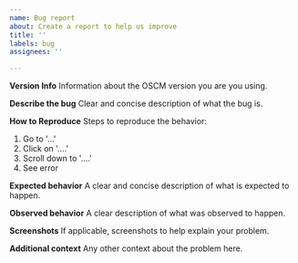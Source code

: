 ```yaml
---
name: Bug report
about: Create a report to help us improve
title: ''
labels: bug
assignees: ''

---
```


**Version Info**
Information about the OSCM version you are you using.

**Describe the bug**
Clear and concise description of what the bug is.

**How to Reproduce**
Steps to reproduce the behavior:
1. Go to '...'
2. Click on '....'
3. Scroll down to '....'
4. See error

**Expected behavior**
A clear and concise description of what is expected to happen.

**Observed behavior**
A clear description of what was observed to happen.

**Screenshots**
If applicable, screenshots to help explain your problem.

**Additional context**
Any other context about the problem here.

